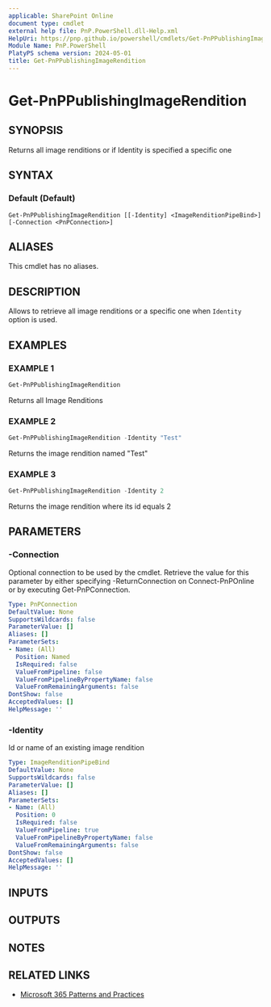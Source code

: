 ```yaml
---
applicable: SharePoint Online
document type: cmdlet
external help file: PnP.PowerShell.dll-Help.xml
HelpUri: https://pnp.github.io/powershell/cmdlets/Get-PnPPublishingImageRendition.html
Module Name: PnP.PowerShell
PlatyPS schema version: 2024-05-01
title: Get-PnPPublishingImageRendition
---
```


# Get-PnPPublishingImageRendition

## SYNOPSIS

Returns all image renditions or if Identity is specified a specific one

## SYNTAX

### Default (Default)

```
Get-PnPPublishingImageRendition [[-Identity] <ImageRenditionPipeBind>] [-Connection <PnPConnection>]
```

## ALIASES

This cmdlet has no aliases.

## DESCRIPTION

Allows to retrieve all image renditions or a specific one when `Identity` option is used.

## EXAMPLES

### EXAMPLE 1

```powershell
Get-PnPPublishingImageRendition
```

Returns all Image Renditions

### EXAMPLE 2

```powershell
Get-PnPPublishingImageRendition -Identity "Test"
```

Returns the image rendition named "Test"

### EXAMPLE 3

```powershell
Get-PnPPublishingImageRendition -Identity 2
```

Returns the image rendition where its id equals 2

## PARAMETERS

### -Connection

Optional connection to be used by the cmdlet. Retrieve the value for this parameter by either specifying -ReturnConnection on Connect-PnPOnline or by executing Get-PnPConnection.

```yaml
Type: PnPConnection
DefaultValue: None
SupportsWildcards: false
ParameterValue: []
Aliases: []
ParameterSets:
- Name: (All)
  Position: Named
  IsRequired: false
  ValueFromPipeline: false
  ValueFromPipelineByPropertyName: false
  ValueFromRemainingArguments: false
DontShow: false
AcceptedValues: []
HelpMessage: ''
```

### -Identity

Id or name of an existing image rendition

```yaml
Type: ImageRenditionPipeBind
DefaultValue: None
SupportsWildcards: false
ParameterValue: []
Aliases: []
ParameterSets:
- Name: (All)
  Position: 0
  IsRequired: false
  ValueFromPipeline: true
  ValueFromPipelineByPropertyName: false
  ValueFromRemainingArguments: false
DontShow: false
AcceptedValues: []
HelpMessage: ''
```

## INPUTS

## OUTPUTS

## NOTES

## RELATED LINKS

- [Microsoft 365 Patterns and Practices](https://aka.ms/m365pnp)
